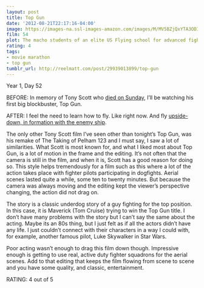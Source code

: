 ```yaml
---
layout: post
title: Top Gun
date: '2012-08-21T22:17:16-04:00'
image: https://images-na.ssl-images-amazon.com/images/M/MV5BZjQxYTA3ODItNzgxMy00N2Y2LWJlZGMtMTRlM2JkZjI1ZDhhXkEyXkFqcGdeQXVyNDk3NzU2MTQ@._V1_UX182_CR0,0,182,268_AL_.jpg
film: 54
plot: The macho students of an elite US Flying school for advanced fighter pilots compete to be best in the class, and one romances the teacher.
rating: 4
tags:
- movie marathon
- top gun
tumblr_url: http://reelmatt.com/post/29939013899/top-gun
---
```


Year 1, Day 52

BEFORE: In memory of Tony Scott who [died on Sunday][1], I’ll be watching his first big blockbuster, Top Gun.

AFTER: I feel the need to learn how to fly. Like right now. And fly [upside-down, in formation with the enemy ship][2].

The only other Tony Scott film I’ve seen other than tonight’s Top Gun, was his remake of The Taking of Pelham 123 and I must say, I saw a lot of similarities. What Scott is most known for, and what I liked most about Top Gun, is a lot of motion in the frame and the editing. It’s not often that the camera is still in the film, and when it is, Scott has a good reason for doing so. This style helps tremendously for a film such as this where a lot of the action takes place with fighter pilots participating in dogfights. Aerial scenes lasted quite a while, some ten to twenty minutes. But because the camera was always moving and the editing kept the viewer’s perspective changing, the action did not drag on.

The story is a classic underdog story of a guy fighting for the top position. In this case, it is Maverick (Tom Cruise) trying to win the Top Gun title. I don’t have many problems with the story but I can’t say the same about the acting. Maybe its an 80s thing, but I just felt as if all the actors didn’t have any life. I just couldn’t connect with their characters in a way I could with, for example, another famous pilot, Luke Skywalker in Star Wars.

Poor acting wasn’t enough to drag this film down though. Impressive enough is getting to use real, active duty fighter squadrons for the aerial scenes. Add to that editing that keeps the film flowing from scene to scene and you have some quality, and classic, entertainment.

RATING: 4 out of 5

[1]: https://artsbeat.blogs.nytimes.com/2012/08/20/director-tony-scott-jumps-to-his-death-from-los-angeles-bridge/
[2]: https://www.youtube.com/watch?v=9LzZ1ORjSjk
